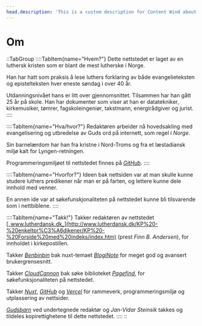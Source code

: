 ```yaml
---
head.description: 'This is a custom description for Content Wind about page.'
---
```


# Om

::TabGroup
::::TabItem{name="Hvem?"}
Dette nettstedet er laget av en luthersk kristen som er blant de mest lutherske i Norge.

Han har hatt som praksis å lese luthers forklaring av både evangelieteksten og epistelteksten hver eneste søndag i over 40 år.

Utdanningsnivået hans er litt over gjennomsnittet. Tilsammen har han gått 25 år på skole. Han har dokumenter som viser at han er datatekniker, kirkemusiker, tømrer, fagskoleingeniør, takstmann, energirådgiver og jurist.
::::

::::TabItem{name="Hva/hvor?"}
Redaktøren arbeider nå hovedsakling med evangelisering og utbredelse av Guds ord på internett, som regel i _Norge_.

Sin barnelærdom har han fra kristne i Nord-Troms og fra et læstadiansk miljø kalt for Lyngen-retningen.

Programmeringsmiljøet til nettstedet finnes på [_GitHub_](https://github.com/lovkyndig).
::::

::::TabItem{name="Hvorfor?"}
Ideen bak nettsiden var at man skulle kunne studere luthers predikener når man er på farten, og lettere kunne dele innhold med venner.

En annen ide var at søkefunskjonaliteten på nettstedet kunne bli tilsvarende som i nettbiblene.
::::

::::TabItem{name="Takk!"}
Takker redaktøren av nettstedet [_www.lutherdansk.dk_](http://www.lutherdansk.dk/KP%20-%20enkeltpr%C3%A6dikener/KP%20-%20Forside%20med%20indeks/index.htm) (prest _Finn B. Andersen_), for innholdet i kirkepostillen.

Takker [_Benbinbin_](https://github.com/Benbinbin) bak nuxt-temaet [_BlogiNote_](https://github.com/Benbinbin/BlogiNote) for meget god og avansert brukergrensesnitt.

Takker [_CloudCannon_](https://github.com/CloudCannon) bak søke biblioteket [_Pagefind_](https://pagefind.app/), for søkefunksjonaliteten på nettstedet.

Takker [_Nuxt_](https://nuxt.com/), [_GitHub_](https://github.com) og [_Vercel_](https://vercel.com/docs/concepts/deployments/git/vercel-for-github) for rammeverk, programmeringsmiljø og utplassering av nettsider.

[_Gudsbarn_](https://w2.brreg.no/enhet/sok/detalj.jsp?orgnr=930018821) ved undertegnede redaktør og _Jan-Vidar Steinsik_ takkes og tildeles kopirettighetene til dette nettstedet.
::::
::
